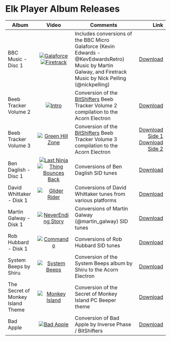 # Elk Player Album Releases

| Album        | Video           | Comments | Link    |
| ---------- |:-------------:| ------------ |-----:|
| BBC Music - Disc 1 | [![Galaforce](http://i3.ytimg.com/vi/BhKBp65l5dA/hqdefault.jpg)](https://m.youtube.com/watch?v=BhKBp65l5dA) [![Firetrack](http://i3.ytimg.com/vi/V9yYL-m8gG8/hqdefault.jpg)](https://m.youtube.com/watch?v=V9yYL-m8gG8) | Includes conversions of the BBC Micro Galaforce (Kevin Edwards - @KevEdwardsRetro) Music by Martin Galway, and Firetrack Music by Nick Pelling (@nickpelling) | [Download](https://github.com/NegativeCharge/Releases/raw/main/Discs/BBCMusic1.ssd) |
| Beeb Tracker Volume 2 | [![Intro](http://i3.ytimg.com/vi/eOpXjlw-6CI/hqdefault.jpg)](https://youtu.be/eOpXjlw-6CI)| Conversion of the [BitShifters](https://bitshifters.github.io/posts/prods/bs-beebtracker2.html) Beeb Tracker Volume 2 compilation to the Acorn Electron | [Download](https://github.com/NegativeCharge/Releases/raw/main/Discs/BeebTracker2.ssd) |
| Beeb Tracker Volume 3 | [![Green Hill Zone](http://i3.ytimg.com/vi/DtzKnkznlQI/hqdefault.jpg)](https://youtu.be/DtzKnkznlQI) | Conversion of the [BitShifters](https://bitshifters.github.io/posts/prods/bs-beebtracker3.html) Beeb Tracker Volume 3 compilation to the Acorn Electron | [Download Side 1](https://github.com/NegativeCharge/Releases/raw/main/Discs/BeebTracker3-1.ssd) [Download Side 2](https://github.com/NegativeCharge/Releases/raw/main/Discs/BeebTracker3-2.ssd)|
| Ben Daglish - Disc 1 | [![Last Ninja](http://i3.ytimg.com/vi/kAjpJgndCxU/hqdefault.jpg)](https://youtu.be/kAjpJgndCxU) [![Thing Bounces Back](http://i3.ytimg.com/vi/SzCBTqwQcLc/hqdefault.jpg)](https://youtu.be/SzCBTqwQcLc)| Conversions of Ben Daglish SID tunes | [Download](https://github.com/NegativeCharge/Releases/raw/main/Discs/BenDaglish1.ssd) |
| David Whittaker - Disk 1 | [![Glider Rider](http://i3.ytimg.com/vi/9YM4m3VhlrE/hqdefault.jpg)](https://m.youtube.com/watch?v=9YM4m3VhlrE) | Conversions of David Whittaker tunes from various platforms | [Download](https://github.com/NegativeCharge/Releases/raw/main/Discs/DavidWhittaker1.ssd) |
| Martin Galway - Disk 1 | [![NeverEnding Story](http://i3.ytimg.com/vi/FvpVlcdDsOs/hqdefault.jpg)](https://m.youtube.com/watch?v=FvpVlcdDsOs) | Conversions of Martin Galway (@martin_galway) SID tunes| [Download](https://github.com/NegativeCharge/Releases/raw/main/Discs/MartinGalway1.ssd) |
| Rob Hubbard - Disk 1 | [![Commando](http://i3.ytimg.com/vi/Q3oeP5BKuZs/hqdefault.jpg)](https://m.youtube.com/watch?v=Q3oeP5BKuZs) | Conversions of Rob Hubbard SID tunes | [Download](https://github.com/NegativeCharge/Releases/raw/main/Discs/RobHubbard1.ssd) |
| System Beeps by Shiru | [![System Beeps](http://i3.ytimg.com/vi/KzKFr6lFIiA/hqdefault.jpg)](https://youtu.be/KzKFr6lFIiA)| Conversion of the System Beeps album by Shiru to the Acorn Electron | [Download](https://github.com/NegativeCharge/Releases/raw/main/Discs/SystemBeeps1.ssd) |
| The Secret of Monkey Island Theme | [![Monkey Island](http://i3.ytimg.com/vi/js-YdPOtYtw/hqdefault.jpg)](https://youtu.be/js-YdPOtYtw) | Conversion of the Secret of Monkey Island PC Beeper theme | [Download](https://github.com/NegativeCharge/Releases/raw/main/Discs/MonkeyIsland.ssd) |
| Bad Apple | [![Bad Apple](http://i3.ytimg.com/vi/WRzQSirIlDA/hqdefault.jpg)](https://www.youtube.com/watch?v=WRzQSirIlDA) | Conversion of Bad Apple by Inverse Phase / BitShifters | [Download](https://github.com/NegativeCharge/Releases/raw/main/Discs/BadApple.ssd) |